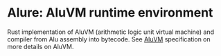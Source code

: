 # Alure: AluVM runtime environment

Rust implementation of AluVM (arithmetic logic unit virtual machine) and 
compiler from Alu assembly into bytecode. See [AluVM] specification on
more details on AluVM.

[AluVM]: https://github.com/internet2-org/aluvm-spec

